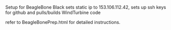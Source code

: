 Setup for BeagleBone Black sets static ip to 153.106.112.42, sets up ssh keys for github and pulls/builds WindTurbine code

refer to BeagleBonePrep.html for detailed instructions.
